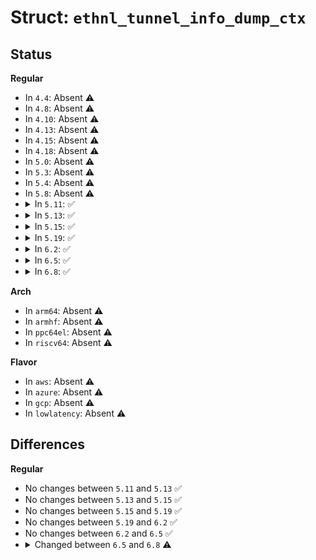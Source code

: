 # Struct: <code>ethnl_tunnel_info_dump_ctx</code>

## Status
<b>Regular</b>
<ul>
<li>
In <code>4.4</code>: Absent ⚠️
</li>
<li>
In <code>4.8</code>: Absent ⚠️
</li>
<li>
In <code>4.10</code>: Absent ⚠️
</li>
<li>
In <code>4.13</code>: Absent ⚠️
</li>
<li>
In <code>4.15</code>: Absent ⚠️
</li>
<li>
In <code>4.18</code>: Absent ⚠️
</li>
<li>
In <code>5.0</code>: Absent ⚠️
</li>
<li>
In <code>5.3</code>: Absent ⚠️
</li>
<li>
In <code>5.4</code>: Absent ⚠️
</li>
<li>
In <code>5.8</code>: Absent ⚠️
</li>
<li>
<details>
<summary>In <code>5.11</code>: ✅</summary>

```c
struct ethnl_tunnel_info_dump_ctx {
    struct ethnl_req_info req_info;
    int pos_hash;
    int pos_idx;
};
```
</details>
</li>
<li>
<details>
<summary>In <code>5.13</code>: ✅</summary>

```c
struct ethnl_tunnel_info_dump_ctx {
    struct ethnl_req_info req_info;
    int pos_hash;
    int pos_idx;
};
```
</details>
</li>
<li>
<details>
<summary>In <code>5.15</code>: ✅</summary>

```c
struct ethnl_tunnel_info_dump_ctx {
    struct ethnl_req_info req_info;
    int pos_hash;
    int pos_idx;
};
```
</details>
</li>
<li>
<details>
<summary>In <code>5.19</code>: ✅</summary>

```c
struct ethnl_tunnel_info_dump_ctx {
    struct ethnl_req_info req_info;
    int pos_hash;
    int pos_idx;
};
```
</details>
</li>
<li>
<details>
<summary>In <code>6.2</code>: ✅</summary>

```c
struct ethnl_tunnel_info_dump_ctx {
    struct ethnl_req_info req_info;
    int pos_hash;
    int pos_idx;
};
```
</details>
</li>
<li>
<details>
<summary>In <code>6.5</code>: ✅</summary>

```c
struct ethnl_tunnel_info_dump_ctx {
    struct ethnl_req_info req_info;
    int pos_hash;
    int pos_idx;
};
```
</details>
</li>
<li>
<details>
<summary>In <code>6.8</code>: ✅</summary>

```c
struct ethnl_tunnel_info_dump_ctx {
    struct ethnl_req_info req_info;
    long unsigned int ifindex;
};
```
</details>
</li>
</ul>
<b>Arch</b>
<ul>
<li>
In <code>arm64</code>: Absent ⚠️
</li>
<li>
In <code>armhf</code>: Absent ⚠️
</li>
<li>
In <code>ppc64el</code>: Absent ⚠️
</li>
<li>
In <code>riscv64</code>: Absent ⚠️
</li>
</ul>
<b>Flavor</b>
<ul>
<li>
In <code>aws</code>: Absent ⚠️
</li>
<li>
In <code>azure</code>: Absent ⚠️
</li>
<li>
In <code>gcp</code>: Absent ⚠️
</li>
<li>
In <code>lowlatency</code>: Absent ⚠️
</li>
</ul>

## Differences
<b>Regular</b>
<ul>
<li>
No changes between <code>5.11</code> and <code>5.13</code> ✅
</li>
<li>
No changes between <code>5.13</code> and <code>5.15</code> ✅
</li>
<li>
No changes between <code>5.15</code> and <code>5.19</code> ✅
</li>
<li>
No changes between <code>5.19</code> and <code>6.2</code> ✅
</li>
<li>
No changes between <code>6.2</code> and <code>6.5</code> ✅
</li>
<li>
<details>
<summary>Changed between <code>6.5</code> and <code>6.8</code> ⚠️</summary>
<ul>
<li>
<b>Field added. </b>
<code>long unsigned int ifindex</code>
</li>
<li>
<b>Field removed. </b>
<code>int pos_hash</code>
</li>
<li>
<b>Field removed. </b>
<code>int pos_idx</code>
</li>
</ul>
</details>
</li>
</ul>
